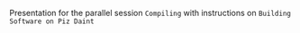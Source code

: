 Presentation for the parallel session `Compiling` with instructions on `Building Software on Piz Daint`
